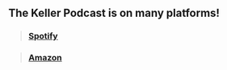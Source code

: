 ## The Keller Podcast is on many platforms!

>### [Spotify](https://open.spotify.com/show/0htwdort4G1c4pSE8SKiT8?si=934950cf60de4429)

>### [Amazon](https://music.amazon.com/podcasts/4f13620e-3259-40ef-953c-4e4a00b73e9f/the-keller-podcast)
